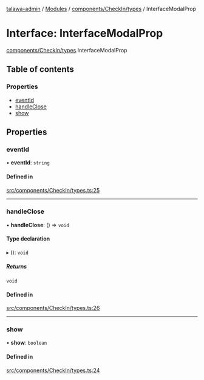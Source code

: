 [talawa-admin](../README.md) / [Modules](../modules.md) / [components/CheckIn/types](../modules/components_CheckIn_types.md) / InterfaceModalProp

# Interface: InterfaceModalProp

[components/CheckIn/types](../modules/components_CheckIn_types.md).InterfaceModalProp

## Table of contents

### Properties

- [eventId](components_CheckIn_types.InterfaceModalProp.md#eventid)
- [handleClose](components_CheckIn_types.InterfaceModalProp.md#handleclose)
- [show](components_CheckIn_types.InterfaceModalProp.md#show)

## Properties

### eventId

• **eventId**: `string`

#### Defined in

[src/components/CheckIn/types.ts:25](https://github.com/Anubhav-2003/talawa-admin/blob/971e20a/src/components/CheckIn/types.ts#L25)

___

### handleClose

• **handleClose**: () =\> `void`

#### Type declaration

▸ (): `void`

##### Returns

`void`

#### Defined in

[src/components/CheckIn/types.ts:26](https://github.com/Anubhav-2003/talawa-admin/blob/971e20a/src/components/CheckIn/types.ts#L26)

___

### show

• **show**: `boolean`

#### Defined in

[src/components/CheckIn/types.ts:24](https://github.com/Anubhav-2003/talawa-admin/blob/971e20a/src/components/CheckIn/types.ts#L24)
